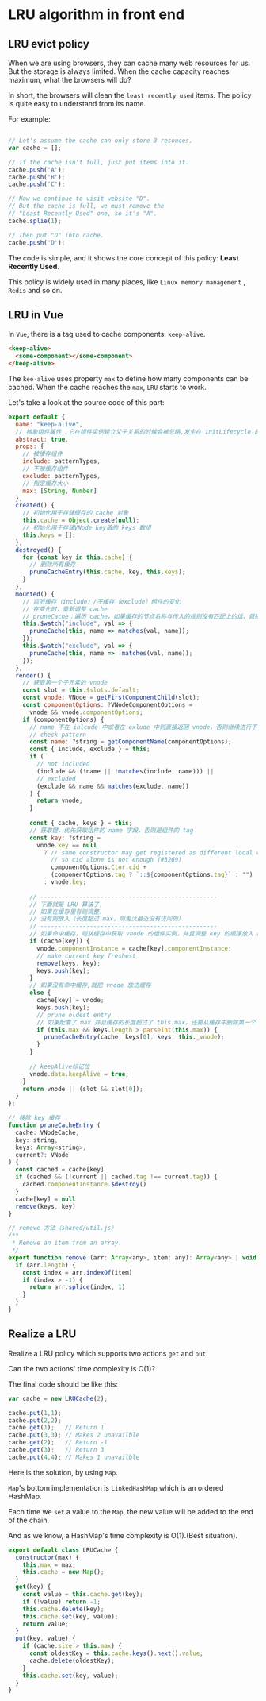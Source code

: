 # LRU algorithm in front end

## LRU evict policy

When we are using browsers, they can cache many web resources for us. But the storage is always limited. When the cache capacity reaches maximum, what the browsers will do?

In short, the browsers will clean the `least recently used` items. The policy is quite easy to understand from its name.

For example: 

```js

// Let's assume the cache can only store 3 resouces.
var cache = [];

// If the cache isn't full, just put items into it.
cache.push('A');
cache.push('B');
cache.push('C');

// Now we continue to visit website "D".
// But the cache is full, we must remove the
// "Least Recently Used" one, so it's "A".
cache.splie(1);

// Then put "D" into cache.
cache.push('D');
```

The code is simple, and it shows the core concept of this policy: **Least Recently Used**.

This policy is widely used in many places, like `Linux memory management` , `Redis` and so on.

## LRU in Vue

In `Vue`, there is a tag used to cache components: `keep-alive`.

```html
<keep-alive>
  <some-component></some-component>
</keep-alive>
```

The `kee-alive` uses property `max` to define how many components can be cached. When the cache reaches the `max`, `LRU` starts to work.

Let's take a look at the source code of this part:

```js
export default {
  name: "keep-alive",
  // 抽象组件属性 ,它在组件实例建立父子关系的时候会被忽略,发生在 initLifecycle 的过程中
  abstract: true, 
  props: {
    // 被缓存组件
    include: patternTypes, 
    // 不被缓存组件
    exclude: patternTypes,
    // 指定缓存大小
    max: [String, Number] 
  },
  created() {
    // 初始化用于存储缓存的 cache 对象
    this.cache = Object.create(null);
    // 初始化用于存储VNode key值的 keys 数组
    this.keys = []; 
  },
  destroyed() {
    for (const key in this.cache) {
      // 删除所有缓存
      pruneCacheEntry(this.cache, key, this.keys);
    }
  },
  mounted() {
    // 监听缓存（include）/不缓存（exclude）组件的变化
    // 在变化时，重新调整 cache
    // pruneCache：遍历 cache，如果缓存的节点名称与传入的规则没有匹配上的话，就把这个节点从缓存中移除
    this.$watch("include", val => {
      pruneCache(this, name => matches(val, name));
    });
    this.$watch("exclude", val => {
      pruneCache(this, name => !matches(val, name));
    });
  },
  render() {
    // 获取第一个子元素的 vnode
    const slot = this.$slots.default;
    const vnode: VNode = getFirstComponentChild(slot);
    const componentOptions: ?VNodeComponentOptions =
      vnode && vnode.componentOptions;
    if (componentOptions) {
      // name 不在 inlcude 中或者在 exlude 中则直接返回 vnode，否则继续进行下一步
      // check pattern
      const name: ?string = getComponentName(componentOptions);
      const { include, exclude } = this;
      if (
        // not included
        (include && (!name || !matches(include, name))) ||
        // excluded
        (exclude && name && matches(exclude, name))
      ) {
        return vnode;
      }
      
      const { cache, keys } = this;
      // 获取键，优先获取组件的 name 字段，否则是组件的 tag
      const key: ?string =
        vnode.key == null
          ? // same constructor may get registered as different local components
            // so cid alone is not enough (#3269)
            componentOptions.Ctor.cid +
            (componentOptions.tag ? `::${componentOptions.tag}` : "")
          : vnode.key;
        
      // --------------------------------------------------
      // 下面就是 LRU 算法了，
      // 如果在缓存里有则调整，
      // 没有则放入（长度超过 max，则淘汰最近没有访问的）
      // --------------------------------------------------
      // 如果命中缓存，则从缓存中获取 vnode 的组件实例，并且调整 key 的顺序放入 keys 数组的末尾
      if (cache[key]) {
        vnode.componentInstance = cache[key].componentInstance;
        // make current key freshest
        remove(keys, key);
        keys.push(key);
      }
      // 如果没有命中缓存,就把 vnode 放进缓存
      else {
        cache[key] = vnode;
        keys.push(key);
        // prune oldest entry
        // 如果配置了 max 并且缓存的长度超过了 this.max，还要从缓存中删除第一个
        if (this.max && keys.length > parseInt(this.max)) {
          pruneCacheEntry(cache, keys[0], keys, this._vnode);
        }
      }
      
      // keepAlive标记位
      vnode.data.keepAlive = true;
    }
    return vnode || (slot && slot[0]);
  }
};

// 移除 key 缓存
function pruneCacheEntry (
  cache: VNodeCache,
  key: string,
  keys: Array<string>,
  current?: VNode
) {
  const cached = cache[key]
  if (cached && (!current || cached.tag !== current.tag)) {
    cached.componentInstance.$destroy()
  }
  cache[key] = null
  remove(keys, key)
}

// remove 方法（shared/util.js）
/**
 * Remove an item from an array.
 */
export function remove (arr: Array<any>, item: any): Array<any> | void {
  if (arr.length) {
    const index = arr.indexOf(item)
    if (index > -1) {
      return arr.splice(index, 1)
    }
  }
}
```

## Realize a LRU

Realize a LRU policy which supports two actions `get` and `put`.

Can the two actions' time complexity is O(1)?

The final code should be like this:

```js
var cache = new LRUCache(2);

cache.put(1,1);
cache.put(2,2);
cache.get(1);   // Return 1
cache.put(3,3); // Makes 2 unavailble
cache.get(2);   // Return -1
cache.get(3);   // Return 3
cache.put(4,4); // Makes 1 unavailble
```

Here is the solution, by using `Map`.

`Map`'s bottom implementation is `LinkedHashMap` which is an ordered HashMap.

Each time we `set` a value to the `Map`, the new value will be added to the end of the chain.

And as we know, a HashMap's time complexity is O(1).(Best situation).

```js
export default class LRUCache {
  constructor(max) {
    this.max = max;
    this.cache = new Map();
  }
  get(key) {
    const value = this.cache.get(key);
    if (!value) return -1;
    this.cache.delete(key);
    this.cache.set(key, value);
    return value;
  }
  put(key, value) {
    if (cache.size > this.max) {
      const oldestKey = this.cache.keys().next().value;
      cache.delete(oldestKey);
    }
    this.cache.set(key, value);
  }
}
```
